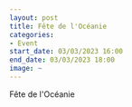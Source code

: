 ```yaml
---
layout: post
title: Fête de l'Océanie
categories:
- Event
start_date: 03/03/2023 16:00
end_date: 03/03/2023 18:00
image: ~
---
```


Fête de l'Océanie

